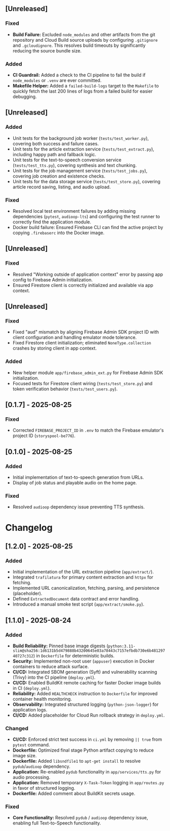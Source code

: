 ## [Unreleased]
### Fixed
- **Build Failure:** Excluded `node_modules` and other artifacts from the git repository and Cloud Build source uploads by configuring `.gitignore` and `.gcloudignore`. This resolves build timeouts by significantly reducing the source bundle size.
### Added
- **CI Guardrail:** Added a check to the CI pipeline to fail the build if `node_modules` or `.venv` are ever committed.
- **Makefile Helper:** Added a `failed-build-logs` target to the `Makefile` to quickly fetch the last 200 lines of logs from a failed build for easier debugging.

## [Unreleased]
### Added
- Unit tests for the background job worker (`tests/test_worker.py`), covering both success and failure cases.
- Unit tests for the article extraction service (`tests/test_extract.py`), including happy path and fallback logic.
- Unit tests for the text-to-speech conversion service (`tests/test_tts.py`), covering synthesis and text chunking.
- Unit tests for the job management service (`tests/test_jobs.py`), covering job creation and existence checks.
- Unit tests for the data storage service (`tests/test_store.py`), covering article record saving, listing, and audio upload.
### Fixed
- Resolved local test environment failures by adding missing dependencies (`pytest`, `audioop-lts`) and configuring the test runner to correctly find the application module.
- Docker build failure: Ensured Firebase CLI can find the active project by copying `.firebaserc` into the Docker image.

## [Unreleased]
### Fixed
- Resolved "Working outside of application context" error by passing app config to Firebase Admin initialization.
- Ensured Firestore client is correctly initialized and available via app context.

## [Unreleased]
### Fixed
- Fixed "aud" mismatch by aligning Firebase Admin SDK project ID with client configuration and handling emulator mode tolerance.
- Fixed Firestore client initialization; eliminated `NoneType.collection` crashes by storing client in app context.
### Added
- New helper module `app/firebase_admin_ext.py` for Firebase Admin SDK initialization.
- Focused tests for Firestore client wiring (`tests/test_store.py`) and token verification behavior (`tests/test_users.py`).

## [0.1.7] - 2025-08-25
### Fixed
- Corrected `FIREBASE_PROJECT_ID` in `.env` to match the Firebase emulator's project ID (`storyspool-be776`).

## [0.1.0] - 2025-08-25
### Added
- Initial implementation of text-to-speech generation from URLs.
- Display of job status and playable audio on the home page.
### Fixed
- Resolved `audioop` dependency issue preventing TTS synthesis.

# Changelog

## [1.2.0] - 2025-08-25
### Added
- Initial implementation of the URL extraction pipeline (`app/extract/`).
- Integrated `trafilatura` for primary content extraction and `httpx` for fetching.
- Implemented URL canonicalization, fetching, parsing, and persistence (placeholder).
- Defined `ExtractedDocument` data contract and error handling.
- Introduced a manual smoke test script (`app/extract/smoke.py`).

## [1.1.0] - 2025-08-24

### Added

*   **Build Reliability:** Pinned base image digests (`python:3.11-slim@sha256:1d6131b5d479888b43200645e03a78443c7157efbdb730e6b48129740727c312`) in `Dockerfile` for deterministic builds.
*   **Security:** Implemented non-root user (`appuser`) execution in Docker containers to reduce attack surface.
*   **CI/CD:** Integrated SBOM generation (Syft) and vulnerability scanning (Trivy) into the CI pipeline (`deploy.yml`).
*   **CI/CD:** Enabled BuildKit remote caching for faster Docker image builds in CI (`deploy.yml`).
*   **Reliability:** Added `HEALTHCHECK` instruction to `Dockerfile` for improved container health monitoring.
*   **Observability:** Integrated structured logging (`python-json-logger`) for application logs.
*   **CI/CD:** Added placeholder for Cloud Run rollback strategy in `deploy.yml`.

### Changed

*   **CI/CD:** Enforced strict test success in `ci.yml` by removing `|| true` from `pytest` command.
*   **Dockerfile:** Optimized final stage Python artifact copying to reduce image size.
*   **Dockerfile:** Added `libsndfile1` to `apt-get install` to resolve `pydub`/`audioop` dependency.
*   **Application:** Re-enabled `pydub` functionality in `app/services/tts.py` for audio processing.
*   **Application:** Removed temporary `X-Task-Token` logging in `app/routes.py` in favor of structured logging.
*   **Dockerfile:** Added comment about BuildKit secrets usage.

### Fixed

*   **Core Functionality:** Resolved `pydub` / `audioop` dependency issue, enabling full Text-to-Speech functionality.
